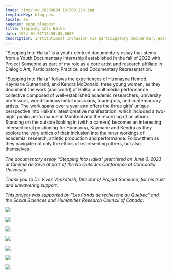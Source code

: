 ```yaml
---
image: /img/img_20230624_181308_120.jpg
templateKey: blog-post
locale: en
pageKey: page_blogpost
title: Stepping Into Halka
date: 1954-01-01T15:59:00.000Z
description: Institutional inclusion via participatory documentary essaying.
---
```

"Stepping Into Halka" is a youth-centred documentary essay that stems from a Youth Documentary Internship I established in the fall of 2022 with Project Someone as part of my role as a core artist and research affiliate in Dialogic Art, Participatory Practice, and Documentary Representation.

"Stepping Into Halka" follows the experiences of Hunnayna Hemed, Kaymarie Sutherland, and Kendra McDonald, three young women, as they document the work (and world) of Halka, a multimedia performance collective composed of well-established academic researchers, university professors, world-famous metal musicians, touring djs, and contemporary artists. The work spans over a year and offers the three girls’ unique perspective into Halka's latest creative manifestation, which included a two-night public performance in Montreal and the recording of an album. Standing on the outside looking in (with a camera) becomes an interesting intersectional positioning for Hunnayna, Kaymarie and Kendra as they explore the very ethics of their inclusion into the inner workings of academia, research, artistic production and performance. Follow them as they navigate not only the ethics of representing others, but also themselves.

_The documentary essay "Stepping Into Halka" premièred on June 6, 2023 at Cinéma de Sève at part of the No Outsides Conference at Concordia University._ 

_Thank you to Dr. Vivek Venkatesh, Director of Project Someone, for his trust and unwavering support._ 

_This project was supported by "Les Fonds de recherche du Quebec" and the Social Sciences and Humanities Research Council of Canada._

![](/img/img_20230624_181308_213.jpg)

![](/img/img_20230624_181308_189.jpg)

![](/img/halka-doc.jpg)

![](/img/screen-shot-2023-01-19-at-11.49.01-am.jpg)

![](/img/hunnayna-hemed-image-credit-youth-documentary-interns-.jpg)

![](/img/halka-doc-couch.jpg)

![](/img/halka-doc-stairs.jpg)
